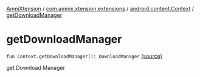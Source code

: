 [AmniXtension](../../index.md) / [com.amnix.xtension.extensions](../index.md) / [android.content.Context](index.md) / [getDownloadManager](./get-download-manager.md)

# getDownloadManager

`fun Context.getDownloadManager(): DownloadManager` [(source)](https://github.com/AmniX/AmniXTension/tree/master/AmniXtension/src/main/java/com/amnix/xtension/extensions/ContextExtension.kt#L608)

get Download Manager

